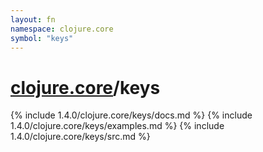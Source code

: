 ```yaml
---
layout: fn
namespace: clojure.core
symbol: "keys"
---
```


# [clojure.core](../)/keys

{% include 1.4.0/clojure.core/keys/docs.md %}
{% include 1.4.0/clojure.core/keys/examples.md %}
{% include 1.4.0/clojure.core/keys/src.md %}

